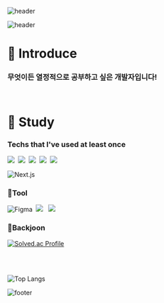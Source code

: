 ![header](https://capsule-render.vercel.app/api?type=waving&color=FFCC33&height=90&section=header)

![header](https://capsule-render.vercel.app/api?type=transparent&height=150&section=header&text=HELLO👋&fontSize=90&fontColor=FFCC33)


 # 💬 Introduce
### 무엇이든 열정적으로 공부하고 싶은 개발자입니다! 

<br>

 # 🌱 Study
### Techs that I've used at least once
<img src="https://img.shields.io/badge/-JavaScript-F7DF1E?style=for-the-badge&logo=JavaScript&logoColor=white"/>&nbsp;   <img src="https://img.shields.io/badge/-CSS-1572B6?style=for-the-badge&logo=CSS3&logoColor=white"/>&nbsp;   <img src="https://img.shields.io/badge/-Kotlin-7F52FF?style=for-the-badge&logo=kotlin&logoColor=white"/>&nbsp;   <img src="https://img.shields.io/badge/java-007396?style=for-the-badge&logo=jav1a&logoColor=white">&nbsp;  <img src="https://img.shields.io/badge/-Python-3776AB?style=for-the-badge&logo=python&logoColor=white"/>&nbsp;   

<img alt="Next.js" src ="https://img.shields.io/badge/Next.js-000000.svg?style=for-the-badge&logo=Next.js&logoColor=white"/>&nbsp;



### 🔧Tool   
  
<img alt="Figma" src ="https://img.shields.io/badge/Figma-F24E1E.svg?style=for-the-badge&logo=Figma&logoColor=white"/>&nbsp; <img src="https://img.shields.io/badge/linux-FCC624?style=for-the-badge&logo=linux&logoColor=black"/> &nbsp; <img src="https://img.shields.io/badge/github-181717?style=for-the-badge&logo=github&logoColor=white">&nbsp;


### 📕Backjoon
[![Solved.ac Profile](http://mazassumnida.wtf/api/v2/generate_badge?boj=jangso825)](https://solved.ac/jangso825/)
  
<br>

<br>

![Top Langs](https://github-readme-stats.vercel.app/api/top-langs/?username=Jang-SoHyeon&langs_count=4&layout=compact&theme=tokyonight&hide=css,javascript)


![footer](https://capsule-render.vercel.app/api?type=waving&color=FFCC33&height=90&section=footer)


<!--
**Jang-SoHyeon/Jang-SoHyeon** is a ✨ _special_ ✨ repository because its `README.md` (this file) appears on your GitHub profile.

Here are some ideas to get you started:

- 🔭 I’m currently working on ...
- 🌱 I’m currently learning ...
- 👯 I’m looking to collaborate on ...
- 🤔 I’m looking for help with ...
- 💬 Ask me about ...
- 📫 How to reach me: ...
- 😄 Pronouns: ...
- ⚡ Fun fact: ...
-->
